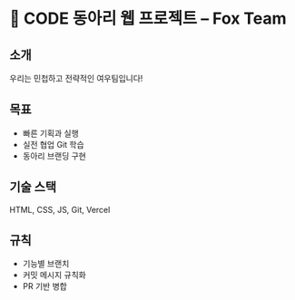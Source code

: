 # 🦊 CODE 동아리 웹 프로젝트 – Fox Team

## 소개
우리는 민첩하고 전략적인 여우팀입니다!

## 목표
- 빠른 기획과 실행
- 실전 협업 Git 학습
- 동아리 브랜딩 구현

## 기술 스택
HTML, CSS, JS, Git, Vercel

## 규칙
- 기능별 브랜치
- 커밋 메시지 규칙화
- PR 기반 병합